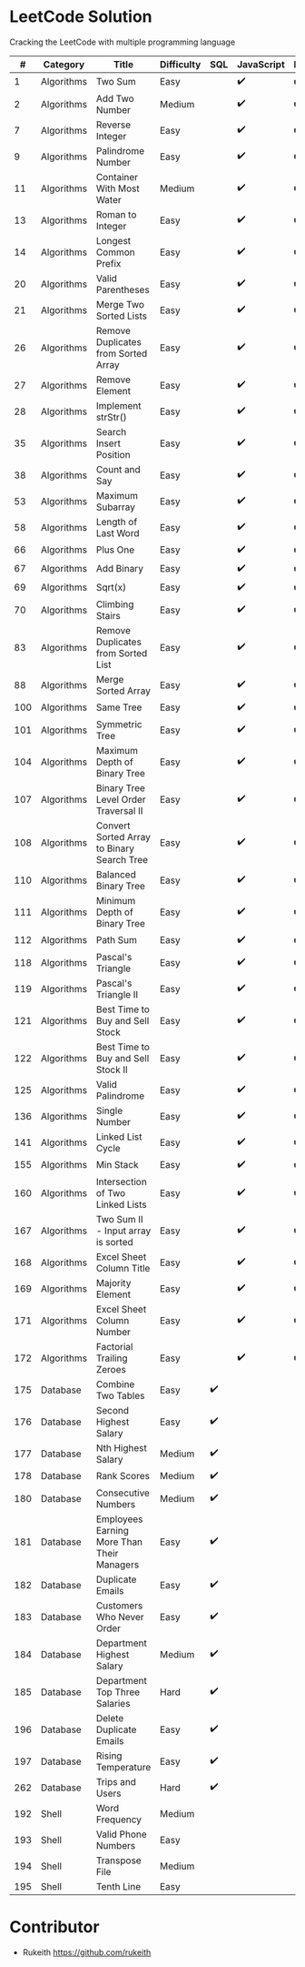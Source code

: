 # LeetCode Solution

Cracking the LeetCode with multiple programming language

| #   | Category   | Title                                      | Difficulty | SQL                | JavaScript         | Python3            | Go                 | Swift | Kotlin | Scala | C   | C++ | C#  | Java | Ruby |
| --- | ---------- | ------------------------------------------ | ---------- | ------------------ | ------------------ | ------------------ | ------------------ | ----- | ------ | ----- | --- | --- | --- | ---- | ---- |
| 1   | Algorithms | Two Sum                                    | Easy       |                    | :heavy_check_mark: | :heavy_check_mark: | :heavy_check_mark: |       |        |       |     |     |     |      |      |
| 2   | Algorithms | Add Two Number                             | Medium     |                    | :heavy_check_mark: | :heavy_check_mark: | :heavy_check_mark: |       |        |       |     |     |     |      |      |
| 7   | Algorithms | Reverse Integer                            | Easy       |                    | :heavy_check_mark: | :heavy_check_mark: | :heavy_check_mark: |       |        |       |     |     |     |      |      |
| 9   | Algorithms | Palindrome Number                          | Easy       |                    | :heavy_check_mark: | :heavy_check_mark: | :heavy_check_mark: |       |        |       |     |     |     |      |      |
| 11  | Algorithms | Container With Most Water                  | Medium     |                    | :heavy_check_mark: | :heavy_check_mark: | :heavy_check_mark: |       |        |       |     |     |     |      |      |
| 13  | Algorithms | Roman to Integer                           | Easy       |                    | :heavy_check_mark: | :heavy_check_mark: | :heavy_check_mark: |       |        |       |     |     |     |      |      |
| 14  | Algorithms | Longest Common Prefix                      | Easy       |                    | :heavy_check_mark: | :heavy_check_mark: | :heavy_check_mark: |       |        |       |     |     |     |      |      |
| 20  | Algorithms | Valid Parentheses                          | Easy       |                    | :heavy_check_mark: | :heavy_check_mark: | :heavy_check_mark: |       |        |       |     |     |     |      |      |
| 21  | Algorithms | Merge Two Sorted Lists                     | Easy       |                    | :heavy_check_mark: | :heavy_check_mark: | :heavy_check_mark: |       |        |       |     |     |     |      |      |
| 26  | Algorithms | Remove Duplicates from Sorted Array        | Easy       |                    | :heavy_check_mark: | :heavy_check_mark: | :heavy_check_mark: |       |        |       |     |     |     |      |      |
| 27  | Algorithms | Remove Element                             | Easy       |                    | :heavy_check_mark: | :heavy_check_mark: | :heavy_check_mark: |       |        |       |     |     |     |      |      |
| 28  | Algorithms | Implement strStr()                         | Easy       |                    | :heavy_check_mark: | :heavy_check_mark: | :heavy_check_mark: |       |        |       |     |     |     |      |      |
| 35  | Algorithms | Search Insert Position                     | Easy       |                    | :heavy_check_mark: | :heavy_check_mark: | :heavy_check_mark: |       |        |       |     |     |     |      |      |
| 38  | Algorithms | Count and Say                              | Easy       |                    | :heavy_check_mark: | :heavy_check_mark: | :heavy_check_mark: |       |        |       |     |     |     |      |      |
| 53  | Algorithms | Maximum Subarray                           | Easy       |                    | :heavy_check_mark: | :heavy_check_mark: | :heavy_check_mark: |       |        |       |     |     |     |      |      |
| 58  | Algorithms | Length of Last Word                        | Easy       |                    | :heavy_check_mark: | :heavy_check_mark: | :heavy_check_mark: |       |        |       |     |     |     |      |      |
| 66  | Algorithms | Plus One                                   | Easy       |                    | :heavy_check_mark: | :heavy_check_mark: | :heavy_check_mark: |       |        |       |     |     |     |      |      |
| 67  | Algorithms | Add Binary                                 | Easy       |                    | :heavy_check_mark: | :heavy_check_mark: | :heavy_check_mark: |       |        |       |     |     |     |      |      |
| 69  | Algorithms | Sqrt(x)                                    | Easy       |                    | :heavy_check_mark: | :heavy_check_mark: | :heavy_check_mark: |       |        |       |     |     |     |      |      |
| 70  | Algorithms | Climbing Stairs                            | Easy       |                    | :heavy_check_mark: | :heavy_check_mark: | :heavy_check_mark: |       |        |       |     |     |     |      |      |
| 83  | Algorithms | Remove Duplicates from Sorted List         | Easy       |                    | :heavy_check_mark: | :heavy_check_mark: | :heavy_check_mark: |       |        |       |     |     |     |      |      |
| 88  | Algorithms | Merge Sorted Array                         | Easy       |                    | :heavy_check_mark: | :heavy_check_mark: | :heavy_check_mark: |       |        |       |     |     |     |      |      |
| 100 | Algorithms | Same Tree                                  | Easy       |                    | :heavy_check_mark: | :heavy_check_mark: | :heavy_check_mark: |       |        |       |     |     |     |      |      |
| 101 | Algorithms | Symmetric Tree                             | Easy       |                    | :heavy_check_mark: | :heavy_check_mark: | :heavy_check_mark: |       |        |       |     |     |     |      |      |
| 104 | Algorithms | Maximum Depth of Binary Tree               | Easy       |                    | :heavy_check_mark: | :heavy_check_mark: | :heavy_check_mark: |       |        |       |     |     |     |      |      |
| 107 | Algorithms | Binary Tree Level Order Traversal II       | Easy       |                    | :heavy_check_mark: | :heavy_check_mark: | :heavy_check_mark: |       |        |       |     |     |     |      |      |
| 108 | Algorithms | Convert Sorted Array to Binary Search Tree | Easy       |                    | :heavy_check_mark: | :heavy_check_mark: | :heavy_check_mark: |       |        |       |     |     |     |      |      |
| 110 | Algorithms | Balanced Binary Tree                       | Easy       |                    | :heavy_check_mark: | :heavy_check_mark: | :heavy_check_mark: |       |        |       |     |     |     |      |      |
| 111 | Algorithms | Minimum Depth of Binary Tree               | Easy       |                    | :heavy_check_mark: | :heavy_check_mark: | :heavy_check_mark: |       |        |       |     |     |     |      |      |
| 112 | Algorithms | Path Sum                                   | Easy       |                    | :heavy_check_mark: | :heavy_check_mark: | :heavy_check_mark: |       |        |       |     |     |     |      |      |
| 118 | Algorithms | Pascal's Triangle                          | Easy       |                    | :heavy_check_mark: | :heavy_check_mark: | :heavy_check_mark: |       |        |       |     |     |     |      |      |
| 119 | Algorithms | Pascal's Triangle II                       | Easy       |                    | :heavy_check_mark: | :heavy_check_mark: | :heavy_check_mark: |       |        |       |     |     |     |      |      |
| 121 | Algorithms | Best Time to Buy and Sell Stock            | Easy       |                    | :heavy_check_mark: | :heavy_check_mark: | :heavy_check_mark: |       |        |       |     |     |     |      |      |
| 122 | Algorithms | Best Time to Buy and Sell Stock II         | Easy       |                    | :heavy_check_mark: | :heavy_check_mark: | :heavy_check_mark: |       |        |       |     |     |     |      |      |
| 125 | Algorithms | Valid Palindrome                           | Easy       |                    | :heavy_check_mark: | :heavy_check_mark: | :heavy_check_mark: |       |        |       |     |     |     |      |      |
| 136 | Algorithms | Single Number                              | Easy       |                    | :heavy_check_mark: | :heavy_check_mark: | :heavy_check_mark: |       |        |       |     |     |     |      |      |
| 141 | Algorithms | Linked List Cycle                          | Easy       |                    | :heavy_check_mark: | :heavy_check_mark: | :heavy_check_mark: |       |        |       |     |     |     |      |      |
| 155 | Algorithms | Min Stack                                  | Easy       |                    | :heavy_check_mark: | :heavy_check_mark: | :heavy_check_mark: |       |        |       |     |     |     |      |      |
| 160 | Algorithms | Intersection of Two Linked Lists           | Easy       |                    | :heavy_check_mark: | :heavy_check_mark: | :heavy_check_mark: |       |        |       |     |     |     |      |      |
| 167 | Algorithms | Two Sum II - Input array is sorted         | Easy       |                    | :heavy_check_mark: | :heavy_check_mark: | :heavy_check_mark: |       |        |       |     |     |     |      |      |
| 168 | Algorithms | Excel Sheet Column Title                   | Easy       |                    | :heavy_check_mark: | :heavy_check_mark: | :heavy_check_mark: |       |        |       |     |     |     |      |      |
| 169 | Algorithms | Majority Element                           | Easy       |                    | :heavy_check_mark: | :heavy_check_mark: | :heavy_check_mark: |       |        |       |     |     |     |      |      |
| 171 | Algorithms | Excel Sheet Column Number                  | Easy       |                    | :heavy_check_mark: | :heavy_check_mark: | :heavy_check_mark: |       |        |       |     |     |     |      |      |
| 172 | Algorithms | Factorial Trailing Zeroes                  | Easy       |                    | :heavy_check_mark: | :heavy_check_mark: | :heavy_check_mark: |       |        |       |     |     |     |      |      |
| 175 | Database   | Combine Two Tables                         | Easy       | :heavy_check_mark: |                    |                    |                    |       |        |       |     |     |     |      |      |
| 176 | Database   | Second Highest Salary                      | Easy       | :heavy_check_mark: |                    |                    |                    |       |        |       |     |     |     |      |      |
| 177 | Database   | Nth Highest Salary                         | Medium     | :heavy_check_mark: |                    |                    |                    |       |        |       |     |     |     |      |      |
| 178 | Database   | Rank Scores                                | Medium     | :heavy_check_mark: |                    |                    |                    |       |        |       |     |     |     |      |      |
| 180 | Database   | Consecutive Numbers                        | Medium     | :heavy_check_mark: |                    |                    |                    |       |        |       |     |     |     |      |      |
| 181 | Database   | Employees Earning More Than Their Managers | Easy       | :heavy_check_mark: |                    |                    |                    |       |        |       |     |     |     |      |      |
| 182 | Database   | Duplicate Emails                           | Easy       | :heavy_check_mark: |                    |                    |                    |       |        |       |     |     |     |      |      |
| 183 | Database   | Customers Who Never Order                  | Easy       | :heavy_check_mark: |                    |                    |                    |       |        |       |     |     |     |      |      |
| 184 | Database   | Department Highest Salary                  | Medium     | :heavy_check_mark: |                    |                    |                    |       |        |       |     |     |     |      |      |
| 185 | Database   | Department Top Three Salaries              | Hard       | :heavy_check_mark: |                    |                    |                    |       |        |       |     |     |     |      |      |
| 196 | Database   | Delete Duplicate Emails                    | Easy       | :heavy_check_mark: |                    |                    |                    |       |        |       |     |     |     |      |      |
| 197 | Database   | Rising Temperature                         | Easy       | :heavy_check_mark: |                    |                    |                    |       |        |       |     |     |     |      |      |
| 262 | Database   | Trips and Users                            | Hard       | :heavy_check_mark: |                    |                    |                    |       |        |       |     |     |     |      |      |
| 192 | Shell      | Word Frequency                             | Medium     |                    |                    |                    |                    |       |        |       |     |     |     |      |      |
| 193 | Shell      | Valid Phone Numbers                        | Easy       |                    |                    |                    |                    |       |        |       |     |     |     |      |      |
| 194 | Shell      | Transpose File                             | Medium     |                    |                    |                    |                    |       |        |       |     |     |     |      |      |
| 195 | Shell      | Tenth Line                                 | Easy       |                    |                    |                    |                    |       |        |       |     |     |     |      |      |

# Contributor

- Rukeith <https://github.com/rukeith>
